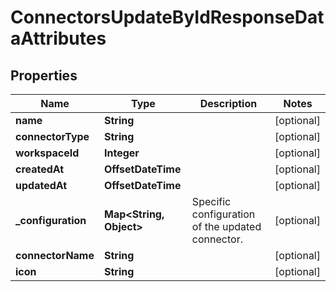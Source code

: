 

# ConnectorsUpdateByIdResponseDataAttributes


## Properties

| Name | Type | Description | Notes |
|------------ | ------------- | ------------- | -------------|
|**name** | **String** |  |  [optional] |
|**connectorType** | **String** |  |  [optional] |
|**workspaceId** | **Integer** |  |  [optional] |
|**createdAt** | **OffsetDateTime** |  |  [optional] |
|**updatedAt** | **OffsetDateTime** |  |  [optional] |
|**_configuration** | **Map&lt;String, Object&gt;** | Specific configuration of the updated connector. |  [optional] |
|**connectorName** | **String** |  |  [optional] |
|**icon** | **String** |  |  [optional] |



